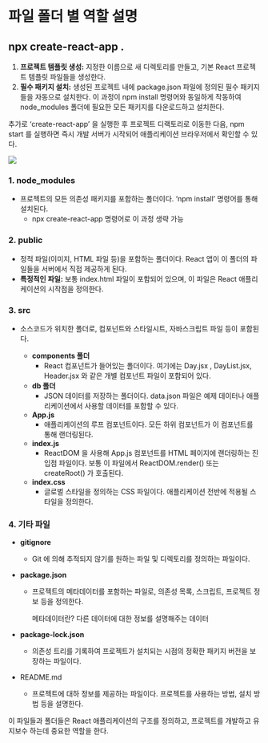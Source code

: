 파일 폴더 별 역할 설명
===

## npx create-react-app .

1. **프로젝트 템플릿 생성:** 지정한 이름으로 새 디렉토리를 만들고, 기본 React 프로젝트 템플릿 파일들을 생성한다. 
2. **필수 패키지 설치:** 생성된 프로젝트 내에 package.json 파일에 정의된 필수 패키지들을 자동으로 설치한다. 이 과정이 npm install 명령어와 동일하게 작동하여 node_modules 폴더에 필요한 모든 패키지를 다운로드하고 설치한다.

추가로 ‘create-react-app’ 을 실행한 후 프로젝트 디랙토리로 이동한 다음, npm start 를 실행하면 즉시 개발 서버가 시작되어 애플리케이션 브라우저에서 확인할 수 있다.

![](https://velog.velcdn.com/images/sasha1107/post/d433f136-3098-4297-a8af-7a42c32bf567/image.png)

### 1. node_modules

- 프로젝트의 모든 의존성 패키지를 포함하는 폴더이다. ‘npm install’ 명령어를 통해 설치된다.
    - npx create-react-app 명령어로 이 과정 생략 가능

### 2. public

- 정적 파일(이미지, HTML 파일 등)을 포함하는 폴더이다. React 앱이 이 폴더의 파일들을 서버에서 직접 제공하게 된다.
- **특정적인 파일:** 보통 index.html 파일이 포함되어 있으며, 이 파일은 React 애플리케이션의 시작점을 정의한다.

### 3. src

- 소스코드가 위치한 폴더로, 컴포넌트와 스타일시트, 자바스크립트 파일 등이 포함된다.
    
    
    - **components 폴더**
        - React 컴포넌트가 들어있는 폴더이다. 여기에는 Day.jsx , DayList.jsx, Header.jsx 와 같은 개별 컴포넌트 파일이 포함되어 있다.
    - **db 폴더**
        - JSON 데이터를 저장하는 폴더이다. data.json 파일은 예제 데이터나 애플리케이션에서 사용할 데이터를 포함할 수 있다.
    - **App.js**
        - 애플리케이션의 루프 컴포넌트이다. 모든 하위 컴포넌트가 이 컴포넌트를 통해 랜더링된다.
    - **index.js**
        - ReactDOM 을 사용해 App.js 컴포넌트를 HTML 페이지에 랜더링하는 진입점 파일이다. 보통 이 파일에서 ReactDOM.render() 또는 createRoot() 가 호출된다.
    - **index.css**
        - 글로벌 스타일을 정의하는 CSS 파일이다. 애플리케이션 전반에 적용될 스타일을 정의한다.

### 4. 기타 파일

- **gitignore**
    - Git 에 의해 추적되지 않기를 원하는 파일 및 디렉토리를 정의하는 파일이다.
- **package.json**
    - 프로젝트의 메타데이터를 포함하는 파일로, 의존성 목록, 스크립트, 프로젝트 정보 등을 정의한다.
        
        메타데이터란? 다른 데이터에 대한 정보를 설명해주는 데이터
        
- **package-lock.json**
    - 의존성 트리를 기록하여 프로젝트가 설치되는 시점의 정확한 패키지 버전을 보장하는 파일이다.
    
- README.md
    - 프로젝트에 대하 정보를 제공하는 파일이다. 프로젝트를 사용하는 방법, 설치 방법 등을 설명한다.

이 파일들과 폴더들은 React 애플리케이션의 구조를 정의하고, 프로젝트를 개발하고 유지보수 하는데 중요한 역할을 한다.